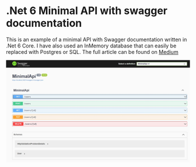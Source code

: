 # .Net 6 Minimal API with swagger documentation

This is an example of a minimal API with Swagger documentation written in .Net 6 Core. I have also used
an InMemory database that can easily be replaced with Postgres or SQL. The full article can be found on 
[Medium](https://medium.com/@gerhardmaree/quickly-create-a-net-6-minimal-api-with-swagger-documentation-720d88db79fb)

![Swagger documentation](./images/SwaggerDocument.JPG)
